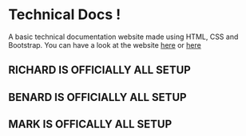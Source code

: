 # Technical Docs !

A basic technical documentation website made using HTML, CSS and Bootstrap. You can have a look at the website [here](https://codepen.io/Justdvnsh2208/full/YJqeLB/) or [here](https://technical-docs.glitch.me/)

## RICHARD IS OFFICIALLY ALL SETUP
## BENARD IS OFFICIALLY ALL SETUP
## MARK IS OFFICALLY ALL SETUP 
